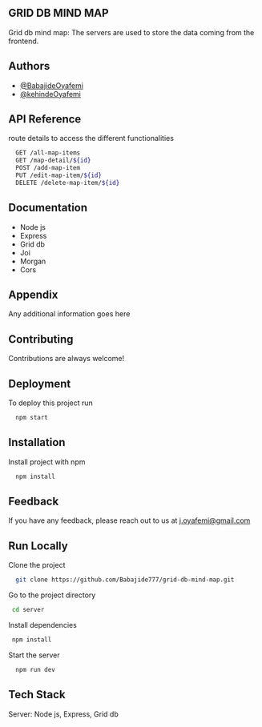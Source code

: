 ## GRID DB MIND MAP

Grid db mind map: The servers are used to store the data coming from the frontend.

## Authors

- [@BabajideOyafemi](https://github.com/Babajide777)
- [@kehindeOyafemi](https://github.com/kennyoyaf)

## API Reference

route details to access the different functionalities

```bash
  GET /all-map-items
  GET /map-detail/${id}
  POST /add-map-item
  PUT /edit-map-item/${id}
  DELETE /delete-map-item/${id}
```

## Documentation

- Node js
- Express
- Grid db
- Joi
- Morgan
- Cors

## Appendix

Any additional information goes here

## Contributing

Contributions are always welcome!

## Deployment

To deploy this project run

```bash
  npm start
```

## Installation

Install project with npm

```bash
  npm install
```

## Feedback

If you have any feedback, please reach out to us at j.oyafemi@gmail.com

## Run Locally

Clone the project

```bash
  git clone https://github.com/Babajide777/grid-db-mind-map.git
```

Go to the project directory

```bash
 cd server
```

Install dependencies

```bash
 npm install
```

Start the server

```bash
  npm run dev
```

## Tech Stack

Server: Node js, Express, Grid db
